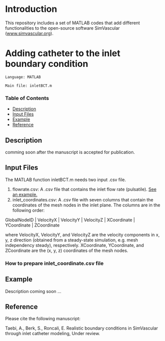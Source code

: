 # Introduction
 
This repository includes a set of MATLAB codes that add different functionalities to the open-source software SimVascular (www.simvascular.org). 

# Adding catheter to the inlet boundary condition
~~~
Language: MATLAB

Main file: inletBCT.m
~~~
### Table of Contents
* [Description](#description)
* [Input Files](#input-files)
* [Example](#example)
* [Reference](#reference)
## Description 
comming soon after the manuscript is accepted for publication.

## Input Files
The MATLAB function inletBCT.m needs two input .csv file.

1) flowrate.csv: A .csv file that contains the inlet flow rate (pulsatile). [See an example.](https://github.com/mirtatae/simvascularDevelopment/blob/master/example/flowrate.csv)
2) inlet_coordinates.csv: A .csv file with seven columns that contain the coordinates of the mesh nodes in the inlet plane. The columns are in the following order:

GlobalNodeID | VelocityX | VelocityY | VelocityZ | XCoordinate | YCoordinate | ZCoordinate

where VelocityX, VelocityY, and VelocityZ are the velocity components in x, y, z direction (obtained from a steady-state simulation, e.g. mesh independency steady), respectively. XCoordinate, YCoordinate, and ZCoordinate are the (x, y, z) coordinates of the mesh nodes.

### How to prepare inlet_coordinate.csv file

## Example
Description coming soon ...

## Reference
Please cite the following manuscript:

Taebi, A., Berk, S., Roncali, E. Realistic boundary conditions in SimVascular through inlet catheter modeling, Under review.
